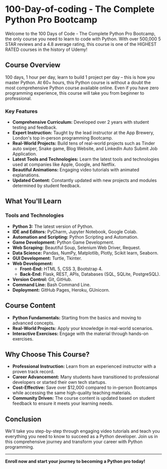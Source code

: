 # 100-Day-of-coding - The Complete Python Pro Bootcamp

Welcome to the 100 Days of Code - The Complete Python Pro Bootcamp, the only course you need to learn to code with Python. With over 500,000 5 STAR reviews and a 4.8 average rating, this course is one of the HIGHEST RATED courses in the history of Udemy!

## Course Overview

100 days, 1 hour per day, learn to build 1 project per day – this is how you master Python. At 60+ hours, this Python course is without a doubt the most comprehensive Python course available online. Even if you have zero programming experience, this course will take you from beginner to professional.

### Key Features

- **Comprehensive Curriculum:** Developed over 2 years with student testing and feedback.
- **Expert Instruction:** Taught by the lead instructor at the App Brewery, London's top in-person programming Bootcamp.
- **Real-World Projects:** Build tens of real-world projects such as Tinder auto swiper, Snake game, Blog Website, and LinkedIn Auto Submit Job Application.
- **Latest Tools and Technologies:** Learn the latest tools and technologies used at companies like Apple, Google, and Netflix.
- **Beautiful Animations:** Engaging video tutorials with animated explanations.
- **Updated Content:** Constantly updated with new projects and modules determined by student feedback.

## What You'll Learn

### Tools and Technologies

- **Python 3:** The latest version of Python.
- **IDE and Editors:** PyCharm, Jupyter Notebook, Google Colab.
- **Automation and Scripting:** Python Scripting and Automation.
- **Game Development:** Python Game Development.
- **Web Scraping:** Beautiful Soup, Selenium Web Driver, Request.
- **Data Science:** Pandas, NumPy, Matplotlib, Plotly, Scikit learn, Seaborn.
- **GUI Development:** Turtle, Tkinter.
- **Web Development:** 
  - **Front-End:** HTML 5, CSS 3, Bootstrap 4.
  - **Back-End:** Flask, REST, APIs, Databases (SQL, SQLite, PostgreSQL).
- **Version Control:** Git, GitHub.
- **Command Line:** Bash Command Line.
- **Deployment:** GitHub Pages, Heroku, GUnicorn.

## Course Content

- **Python Fundamentals:** Starting from the basics and moving to advanced concepts.
- **Real-World Projects:** Apply your knowledge in real-world scenarios.
- **Interactive Exercises:** Engage with the material through hands-on exercises.

## Why Choose This Course?

- **Professional Instruction:** Learn from an experienced instructor with a proven track record.
- **Career Advancement:** Many students have transitioned to professional developers or started their own tech startups.
- **Cost-Effective:** Save over $12,000 compared to in-person Bootcamps while accessing the same high-quality teaching materials.
- **Community Driven:** The course content is updated based on student feedback to ensure it meets your learning needs.

## Conclusion

We'll take you step-by-step through engaging video tutorials and teach you everything you need to know to succeed as a Python developer. Join us in this comprehensive journey and transform your career with Python programming.

---

**Enroll now and start your journey to becoming a Python pro today!**
